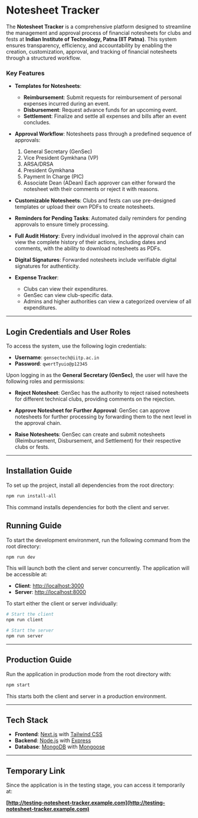 # Notesheet Tracker

The **Notesheet Tracker** is a comprehensive platform designed to streamline the management and approval process of financial notesheets for clubs and fests at **Indian Institute of Technology, Patna (IIT Patna)**. This system ensures transparency, efficiency, and accountability by enabling the creation, customization, approval, and tracking of financial notesheets through a structured workflow.

### Key Features

-   **Templates for Notesheets**:

    -   **Reimbursement**: Submit requests for reimbursement of personal expenses incurred during an event.
    -   **Disbursement**: Request advance funds for an upcoming event.
    -   **Settlement**: Finalize and settle all expenses and bills after an event concludes.

-   **Approval Workflow**:
    Notesheets pass through a predefined sequence of approvals:

    1. General Secretary (GenSec)
    2. Vice President Gymkhana (VP)
    3. ARSA/DRSA
    4. President Gymkhana
    5. Payment In Charge (PIC)
    6. Associate Dean (ADean)
       Each approver can either forward the notesheet with their comments or reject it with reasons.

-   **Customizable Notesheets**:
    Clubs and fests can use pre-designed templates or upload their own PDFs to create notesheets.

-   **Reminders for Pending Tasks**:
    Automated daily reminders for pending approvals to ensure timely processing.

-   **Full Audit History**:
    Every individual involved in the approval chain can view the complete history of their actions, including dates and comments, with the ability to download notesheets as PDFs.

-   **Digital Signatures**:
    Forwarded notesheets include verifiable digital signatures for authenticity.

-   **Expense Tracker**:
    -   Clubs can view their expenditures.
    -   GenSec can view club-specific data.
    -   Admins and higher authorities can view a categorized overview of all expenditures.

---

## Login Credentials and User Roles

To access the system, use the following login credentials:

-   **Username**: `gensectech@iitp.ac.in`
-   **Password**: `qwertTyuio@p12345`

Upon logging in as the **General Secretary (GenSec)**, the user will have the following roles and permissions:

-   **Reject Notesheet**: GenSec has the authority to reject raised notesheets for different technical clubs, providing comments on the rejection.
-   **Approve Notesheet for Further Approval**: GenSec can approve notesheets for further processing by forwarding them to the next level in the approval chain.

-   **Raise Notesheets**: GenSec can create and submit notesheets (Reimbursement, Disbursement, and Settlement) for their respective clubs or fests.

---

## Installation Guide

To set up the project, install all dependencies from the root directory:

```bash
npm run install-all
```

This command installs dependencies for both the client and server.

## Running Guide

To start the development environment, run the following command from the root directory:

```bash
npm run dev
```

This will launch both the client and server concurrently. The application will be accessible at:

-   **Client**: [http://localhost:3000](http://localhost:3000)
-   **Server**: [http://localhost:8000](http://localhost:8000)

To start either the client or server individually:

```bash
# Start the client
npm run client

# Start the server
npm run server
```

---

## Production Guide

Run the application in production mode from the root directory with:

```bash
npm start
```

This starts both the client and server in a production environment.

---

## Tech Stack

-   **Frontend**: [Next.js](https://nextjs.org/) with [Tailwind CSS](https://tailwindcss.com/)
-   **Backend**: [Node.js](https://nodejs.org/) with [Express](https://expressjs.com/)
-   **Database**: [MongoDB](https://www.mongodb.com/) with [Mongoose](https://mongoosejs.com/)

---

## Temporary Link

Since the application is in the testing stage, you can access it temporarily at:

**[http://testing-notesheet-tracker.example.com](http://testing-notesheet-tracker.example.com)**
